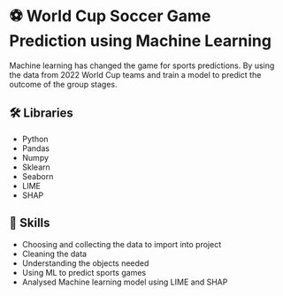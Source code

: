 # ⚽ World Cup Soccer Game Prediction using Machine Learning

Machine learning has changed the game for sports predictions.
By using the data from 2022 World Cup teams and train a model
to predict the outcome of the group stages.


## 🛠️ Libraries
- Python
- Pandas
- Numpy
- Sklearn
- Seaborn
- LIME
- SHAP

## 🧠 Skills
- Choosing and collecting the data to import into project
- Cleaning the data
- Understanding the objects needed
- Using ML to predict sports games
- Analysed Machine learning model using LIME and SHAP

